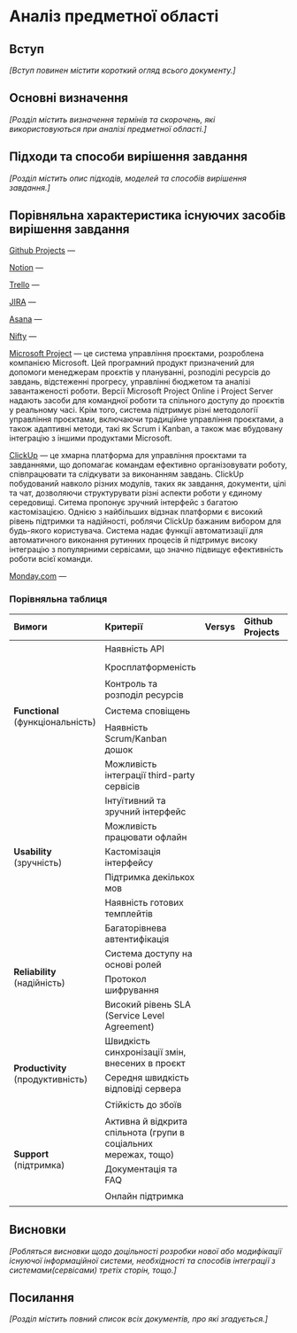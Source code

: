 # Аналіз предметної області

## Вступ

*[Вступ повинен містити короткий огляд всього документу.]*


## Основні визначення

*[Розділ містить визначення термінів та скорочень, які використовуються при аналізі предметної області.]*

## Підходи та способи вирішення завдання

*[Розділ містить опис підходів, моделей та способів вирішення завдання.]*

## Порівняльна характеристика існуючих засобів вирішення завдання

[Github Projects](https://github.com) —

[Notion](https://www.notion.so) —

[Trello](https://trello.com) —

[JIRA](https://www.atlassian.com/software/jira) —

[Asana](https://asana.com) —

[Nifty](https://niftypm.com) —

[Microsoft Project](https://www.microsoft.com/uk-ua/microsoft-365/project/project-management-software) —  це система управління проєктами, розроблена компанією Microsoft. Цей програмний продукт призначений для допомоги менеджерам проєктів у плануванні, розподілі ресурсів до завдань, відстеженні прогресу, управлінні бюджетом та аналізі завантаженості роботи. Версії Microsoft Project Online і Project Server надають засоби для командної роботи та спільного доступу до проєктів у реальному часі. Крім того, система підтримує різні методології управління проєктами, включаючи традиційне управління проєктами, а також адаптивні методи, такі як Scrum і Kanban, а також має вбудовану інтеграцію з іншими продуктами Microsoft.

[ClickUp](https://clickup.com) — це хмарна платформа для управління проєктами та завданнями, що допомагає командам ефективно організовувати роботу, співпрацювати та слідкувати за виконанням завдань. ClickUp побудований навколо різних модулів, таких як завдання, документи, цілі та чат, дозволяючи структурувати різні аспекти роботи у єдиному середовищі. Ситема пропонує зручний інтерфейс з багатою кастомізацією. Однією з найбільших відзнак платформи є високий рівень підтримки та надійності, роблячи СlickUp бажаним вибором для будь-якого користувача. Система надає функції автоматизації для автоматичного виконання рутинних процесів й підтримує високу інтеграцію з популярними сервісами, що значно підвищує ефективність роботи всієї команди.

[Monday.com](https://monday.com/dev) —

### Порівняльна таблиця

<table>
    <thread>
        <tr>
            <td><b>Вимоги</b></td>
            <td><b>Критерії</b></td>
            <td><b>Versys</b></td>
            <td><b>Github Projects</b></td>
            <td><b>Notion</b></td>
            <td><b>Trello</b></td>
            <td><b>JIRA</b></td>
            <td><b>Asana</b></td>
            <td><b>Nifty</b></td>
            <td><b>Microsoft Project</b></td>
            <td><b>ClickUp</b></td>
            <td><b>Monday.com</b></td>
        </tr>
    </thread>
    <tbody>
        <tr>
            <td rowspan="6"><b>Functional</b> (функціональність)</td>
            <td>Наявність API</td>
            <td></td>
            <td></td>
            <td></td>
            <td></td>
            <td></td>
            <td></td>
            <td></td>
            <td>🟢</td>
            <td>🟢</td>
            <td></td>
        </tr>
        <tr>
            <td>Кросплатформеність</td>
            <td></td>
            <td></td>
            <td></td>
            <td></td>
            <td></td>
            <td></td>
            <td></td>
            <td>🟢</td>
            <td>🟢</td>
            <td></td>
        </tr>
        <tr>
            <td>Контроль та розподіл ресурсів</td>
            <td></td>
            <td></td>
            <td></td>
            <td></td>
            <td></td>
            <td></td>
            <td></td>
            <td>🟢</td>
            <td>🟢</td>
            <td></td>
        </tr>
         <tr>
            <td>Система сповіщень</td>
            <td></td>
            <td></td>
            <td></td>
            <td></td>
            <td></td>
            <td></td>
            <td></td>
            <td>🟢</td>
            <td>🟢</td>
            <td></td>
        </tr>
         <tr>
            <td>Наявність Scrum/Kanban дошок</td>
            <td></td>
            <td></td>
            <td></td>
            <td></td>
            <td></td>
            <td></td>
            <td></td>
            <td>🟢</td>
            <td>🟢</td>
            <td></td>
        </tr>
         <tr>
            <td>Можливість інтеграції third-party сервісів</td>
            <td></td>
            <td></td>
            <td></td>
            <td></td>
            <td></td>
            <td></td>
            <td></td>
            <td>🟢</td>
            <td>🟢</td>
            <td></td>
        </tr>
        <tr>
            <td rowspan="5"><b>Usability</b> (зручність)</td>
            <td>Інтуїтивний та зручний інтерфейс</td>
            <td></td>
            <td></td>
            <td></td>
            <td></td>
            <td></td>
            <td></td>
            <td></td>
            <td>🟢</td>
            <td>🟢</td>
            <td></td>
        </tr>
        <tr>
            <td>Можливість працювати офлайн</td>
            <td></td>
            <td></td>
            <td></td>
            <td></td>
            <td></td>
            <td></td>
            <td></td>
            <td>🟢</td>
            <td>🟢</td>
            <td></td>
        </tr>
        <tr>
            <td>Кастомізація інтерфейсу</td>
            <td></td>
            <td></td>
            <td></td>
            <td></td>
            <td></td>
            <td></td>
            <td></td>
            <td>🟢</td>
            <td>🟢</td>
            <td></td>
        </tr>
        <tr>
            <td>Підтримка декількох мов</td>
            <td></td>
            <td></td>
            <td></td>
            <td></td>
            <td></td>
            <td></td>
            <td></td>
            <td>🟢</td>
            <td>🟢</td>
            <td></td>
        </tr>
        <tr>
            <td>Наявність готових темплейтів</td>
            <td></td>
            <td></td>
            <td></td>
            <td></td>
            <td></td>
            <td></td>
            <td></td>
            <td>🟢</td>
            <td>🟢</td>
            <td></td>
        </tr>
        <tr>
            <td rowspan="4"><b>Reliability</b> (надійність)</td>
            <td>Багаторівнева автентифікація</td>
            <td></td>
            <td></td>
            <td></td>
            <td></td>
            <td></td>
            <td></td>
            <td></td>
            <td>🟢</td>
            <td>🟢</td>
            <td></td>
        </tr>
        <tr>
            <td>Система доступу на основі ролей</td>
            <td></td>
            <td></td>
            <td></td>
            <td></td>
            <td></td>
            <td></td>
            <td></td>
            <td>🟢</td>
            <td>🟢</td>
            <td></td>
        </tr>
        <tr>
            <td>Протокол шифрування</td>
            <td></td>
            <td></td>
            <td></td>
            <td></td>
            <td></td>
            <td></td>
            <td></td>
            <td>TLS</td>
            <td>TLS</td>
            <td></td>
        </tr>
        <tr>
            <td>Високий рівень SLA (Service Level Agreement)</td>
            <td></td>
            <td></td>
            <td></td>
            <td></td>
            <td></td>
            <td></td>
            <td></td>
            <td>🟢</td>
            <td>🟢</td>
            <td></td>
        </tr>
        <tr>
            <td rowspan="3"><b>Productivity</b> (продуктивність)</td>
            <td>Швидкість синхронізації змін, внесених в проєкт</td>
            <td></td>
            <td></td>
            <td></td>
            <td></td>
            <td></td>
            <td></td>
            <td></td>
            <td>🟢</td>
            <td>🟢</td>
            <td></td>
        </tr>
        <tr>
            <td>Середня швидкість відповіді сервера</td>
            <td></td>
            <td></td>
            <td></td>
            <td></td>
            <td></td>
            <td></td>
            <td></td>
            <td>🟢</td>
            <td>🟢</td>
            <td></td>
        </tr>
        <tr>
            <td>Стійкість до збоїв</td>
            <td></td>
            <td></td>
            <td></td>
            <td></td>
            <td></td>
            <td></td>
            <td></td>
            <td>🟢</td>
            <td>🟢</td>
            <td></td>
        </tr>
        <tr>
            <td rowspan="3"><b>Support</b> (підтримка)</td>
            <td>Активна й відкрита спільнота (групи в соціальних мережах, тощо)</td>
            <td></td>
            <td></td>
            <td></td>
            <td></td>
            <td></td>
            <td></td>
            <td></td>
            <td>🟢</td>
            <td>🟢</td>
            <td></td>
        </tr>
        <tr>
            <td>Документація та FAQ</td>
            <td></td>
            <td></td>
            <td></td>
            <td></td>
            <td></td>
            <td></td>
            <td></td>
            <td>🟢</td>
            <td>🟢</td>
            <td></td>
        </tr>
        <tr>
            <td>Онлайн підтримка</td>
            <td></td>
            <td></td>
            <td></td>
            <td></td>
            <td></td>
            <td></td>
            <td></td>
            <td>🟢</td>
            <td>🟢</td>
            <td></td>
        </tr>
    </tbody>
</table>

## Висновки

*[Робляться висновки щодо доцільності розробки нової або модифікації існуючої інформаційної системи, необхідності та способів інтеграції з системами(сервісами) третіх сторін, тощо.]*

## Посилання

*[Розділ містить повний список всіх документів, про які згадується.]*

